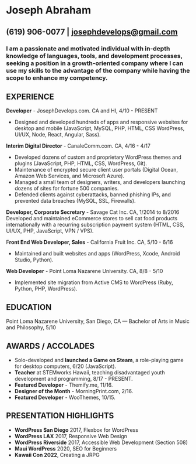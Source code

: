 # Joseph Abraham
## (619) 906-0077 | josephdevelops@gmail.com

### I am a passionate and motivated individual with in-depth knowledge of languages, tools, and development processes, seeking a position in a growth-oriented company where I can use my skills to the advantage of the company while having the scope to enhance my competency.
## EXPERIENCE
**Developer** - JosephDevelops.com. CA and HI, 4/10 - PRESENT
- Designed and developed hundreds of apps and responsive websites for desktop and mobile (JavaScript, MySQL, PHP, HTML, CSS WordPress, UI/UX, Node, React, Angular, Sass).
 
**Interim Digital Director** - CanaleComm.com. CA, 4/16 - 4/17
- Developed dozens of custom and proprietary WordPress themes and plugins (JavaScript, PHP, HTML, CSS, WordPress, Git).
- Maintenance of encrypted secure client user portals (Digital Ocean, Amazon Web Services, and Microsoft Azure).
- Managed a small team of designers, writers, and developers launching dozens of sites for fortune 500 companies.
- Defended clients against cyberattacks, banned phishing IPs, and prevented data breaches (MySQL, SSL, Firewalls).
 
**Developer, Corporate Secretary** - Savage Cat Inc. CA, 1/2014 to 8/2016
Developed and maintained eCommerce stores to sell cat food products internationally with a recurring subscription payment system (HTML, CSS, UI/UX, PHP, JavaScript, VPN / VPS).

F**ront End Web Developer, Sales** - California Fruit Inc. CA, 5/10 - 6/16
- Maintained and built websites and apps (WordPress, Xcode, Android Studio, Python).

**Web Developer** - Point Loma Nazarene University. CA, 8/8 - 5/10
- Implemented site migration from Active CMS to WordPress (Ruby, Python, PHP, WordPress).
 
## EDUCATION
Point Loma Nazarene University, San Diego, CA — Bachelor of Arts in Music and Philosophy, 5/10

## AWARDS / ACCOLADES
- Solo-developed and **launched a Game on Steam**, a role-playing game for desktop computers, 6/20 (JavaScript).
- **Teacher** at STEMworks Hawaii, teaching disadvantaged youth development and programming, 8/17 - PRESENT.
- **Featured Developer** - Themify.me, 11/16.
- **Designer of the Month** - MorningPrint.com, 2/16.
- **Featured Developer** - WooThemes, 10/15.
 
## PRESENTATION  HIGHLIGHTS
- **WordPress San Diego** 2017, Flexbox for WordPress
- **WordPress LAX** 2017, Responsive Web Design
- **WordPress Riverside** 2017, Accessible Web Development (Section 508) 
- **Maui WordPress** 2020, SEO for Beginners
- **Kawaii Con 2022**, Creating a JRPG
